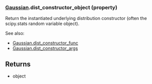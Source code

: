 ### [Gaussian](Gaussian.md).dist_constructor_object (property)




Return the instantiated underlying distribution constructor (often the
scipy.stats random variable object).

See also:

* [Gaussian.dist_constructor_func](Gaussian.dist_constructor_func.md)
* [Gaussian.dist_constructor_args](Gaussian.dist_constructor_args.md)

Returns
-------
* object

